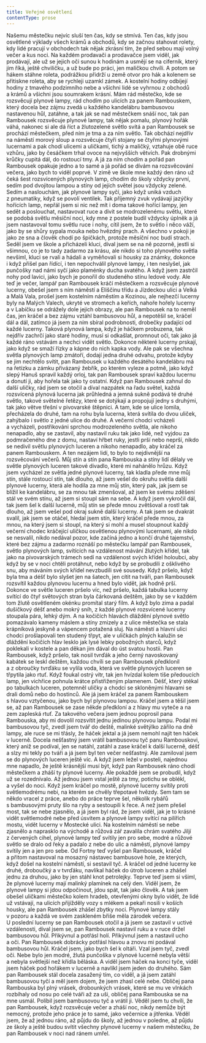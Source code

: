 ```yaml
---
title: Veřejné osvětlení
contentType: prose
---
```


<section>

Našemu městečku nejvíc sluší ten čas, kdy se stmívá. Ten čas, kdy jsou osvětlené výklady všech krámů a obchodů, kdy se začnou stahovat rolety, kdy lidé pracují v obchodech tak nějak zkrásní tím, že před sebou mají volný večer a kus noci. Na každém prodavači a prodavačce jsem viděl, jak prodávají, ale už se jejich oči sunou k hodinám a usmějí se na ciferník, který jim říká, ještě chviličku, a už bude po práci, jen maličkou chvíli. A potom se hákem stáhne roleta, podrážkou přidrží u země otvor pro hák a kolenem se přitiskne roleta, aby se rychleji uzamkl zámek. A kostelní hodiny odbíjejí hodiny z tmavého podzimního nebe a všichni lidé se vyhrnou z obchodů a krámů a všichni jsou soumrakem krásní. Mám rád městečko, kde se rozsvěcují plynové lampy, rád chodím po ulicích za panem Rambouskem, který docela bez zájmu zvedá u každého kandelábru bambusovou nastavenou hůl, zatáhne, a tak jak se nad městečkem snáší noc, tak pan Rambousek rozsvěcuje plynové lampy, tak nějak pomalu, plynový hořák váhá, nakonec si ale dá říct a žlutozelené světlo svítá a pan Rambousek se prochází městečkem, před ním je tma a za ním světlo. Tak obchází nejdřív na náměstí morový sloup a rozsvěcuje čtyři stojany se čtyřmi plynovými lucernami a pak chodí ulicemi a uličkami, tichý a maličký, vztahuje obě ruce vzhůru, jako by česáčkem trhal ovoce na nejvyšších větvích. Pak drobnými krůčky cupitá dál, do rostoucí tmy. A já za ním chodím a pořád pan Rambousek opakuje jedno a to samé a já pořád se dívám na rozsvěcování večera, jako bych to viděl poprvé. V zimě ve škole mne každý den ráno už čeká šest rozsvícených plynových lamp, chodím do školy vždycky první, sedím pod dvojitou lampou a stíny od jejích světel jsou vždycky zelené. Sedím a naslouchám, jak plynové lampy syčí, jako když uniká vzduch z pneumatiky, když se povolí ventilek. Tak příjemný zvuk vydávají jazýčky hořících lamp, nepřál jsem si nic než mít i doma takové hořící lampy, jen sedět a poslouchat, nastavovat ruce a divit se modrozelenému světlu, které se podobá světlu měsíční noci, kdy mne z postele budil vždycky úplněk a já jsem nastavoval tomu světlu ruce i nohy, cítil jsem, že to světlo i něco váží, jako by se shůry sypala mouka nebo hvězdný prach. A všechno v pokoji je jako ze sna a člověk chodí po špičkách, protože měsíční noc budí strach. Seděl jsem ve škole a přicházeli kluci, díval jsem se na ně pozorně, jestli si všimnou, co je to tady zadarmo za krásu, ale nikdo si toho plynového světla nevšiml, kluci se rvali a hádali a vyměňovali si housky za známky, dokonce i když přišel pan řídící, i ten nepochválil plynové lampy, i ten neslyšel, jak punčošky nad námi syčí jako plaménky ducha svatého. A když jsem zastrčil nohy pod lavici, jako bych je ponořil do studeného stínu ledové vody. Ale teď je večer, lampář pan Rambousek kráčí městečkem a rozsvěcuje plynové lucerny, obešel jsem s ním náměstí a Eliščinu třídu a Jízdeckou ulici a Velká a Malá Vala, prošel jsem kostelním náměstím a Kozinou, ale nejhezčí lucerny byly na Malých Valech, ukryté ve stromech a keřích, nahoře hořely lucerny a v Labíčku se odrážely dole jejich obrazy, ale pan Rambousek na to neměl čas, jen kráčel a bez zájmu vztáhl bambusovou hůl, a nepotěšil se, kráčel dál a dál, zatímco já jsem za ním sbíral podrobnosti, drobečky padající od každé lucerny. Taková plynová lampa, když je háčkem probuzena, tak nejdřív zachrčí jako staré hodiny, musí si odkašlat, promnout oči, tak jako já každé ráno vstávám a nechci vidět světlo. Dokonce některé lucerny prskají, jako když se smaží řízky a kápne do nich kapka vody. Ale pak se všechna světla plynových lamp zmátoří, dodají jedna druhé odvahu, protože kdyby se jim nechtělo svítit, pan Rambousek u každého desátého kandelábru má na řetízku a zámku přivázaný žebřík, po kterém vyleze a potmě, jako když slepý Hanuš spravil každý orloj, tak pan Rambousek spraví každou lucernu a donutí ji, aby hořela tak jako ty ostatní. Když pan Rambousek zahnul do další uličky, rád jsem se otočil a díval nazpátek na řadu světel, každá rozsvícená plynová lucerna jak průhledná a jemná sukně podává té druhé světlo, takové světelné řetězy, které se dotýkají a propojují jedny s druhými, tak jako větve třešní v pivovarské štěpnici. A tam, kde se ulice lomila, přecházela do druhé, tam na rohu byla lucerna, která svítila do dvou uliček, zahýbalo i světlo z jedné ulice do druhé. A večerní chodci vcházeli a vycházeli, postřikováni sprchou modrozeleného světla, ale nikoho nenapadlo, aby se zastavil, aby nastavil ruku tak jako lidé, než vyjdou za podmračeného dne z domu, nastaví hřbet ruky, jestli prší nebo neprší, nikdo se nedivil světlu plynových luceren a nikoho nenapadlo, aby kráčel za panem Rambouskem. A ten nezájem lidí, to bylo to nejdivnější na rozsvěcování večerů. Můj stín a stín pana Rambouska a stíny lidí dělaly ve světle plynových luceren takové divadlo, které mi nahánělo hrůzu. Když jsem vycházel ze světla jedné plynové lucerny, tak kladla přede mne můj stín, stále rostoucí stín, tak dlouho, až jsem vešel do okruhu světla další plynové lucerny, která ale hodila za mne můj stín, který pak, jak jsem se blížil ke kandelábru, se za mnou tak zmenšoval, až jsem ke svému zděšení stál ve svém stínu, až jsem si stoupl sám na sebe. A když jsem vykročil dál, tak jsem šel k další lucerně, můj stín se přede mnou zvětšoval a rostl tak dlouho, až jsem vešel pod okraj sukně další lucerny. A tak jsem se dvakrát svalil, jak jsem se otáčel, hledal jsem stín, který kráčel přede mnou, za mnou, na který jsem si stoupl, na který si mohl a musel stoupnout každý večerní chodec kráčející uličkou osvětlenou plynovými lucernami, ale nikdo se nesvalil, nikdo nedával pozor, kde začíná jedno a končí druhé tajemství, které bez zájmu a zadarmo roznáší po městečku lampář pan Rambousek, světlo plynových lamp, svítících na vzdálenost mávání žlutých křídel, tak jako na pivovarských trámech sedí na vzdálenost svých křídel holoubci, aby když by se v noci chtěli protáhnut, nebo když by se probudili z ošklivého snu, aby máváním svých křídel nevzbudili své sousedy. Když pršelo, když byla tma a déšť bylo slyšet jen na šatech, jen cítit na tváři, pan Rambousek rozsvítil každou plynovou lucernu a hned bylo vidět, jak hodně prší. Dokonce ve světle luceren pršelo víc, než pršelo, každá tabulka lucerny svítící do čtyř světových stran byla čárkovaná deštěm, jako by se v každém tom žlutě osvětleném okénku promítal starý film. A když bylo zima a padal dušičkový déšť anebo mokrý sníh, z každé plynové rozsvícené lucerny stoupala pára, lehký dým. A na kočičích hlavách dláždění plynové světlo pomazávalo kameny máslem a stíny zmizely a z ulice městečka se stala krápníková jeskyně a vápencem potažená sluj. Na náměstí a hlavní ulici chodci prošlapovali ten studený třpyt, ale v uličkách plných kalužin se dláždění kočičích hlav lesklo jak lysé lebky pobožných starců, když poklekali v kostele a pan děkan jim dával do úst svatou hostii. Pan Rambousek, když pršelo, tak nosil tvrďák a jeho černý navoskovaný kabátek se leskl deštěm, každou chvíli se pan Rambousek předklonil a z obroučky tvrďáku se vylila voda, která ve světle plynových luceren se třpytila jako rtuť. Když foukal ostrý vítr, tak jen hvízdal kolem tiše předoucích lamp, jen vichřice pohnula krátce přistřiženým plamenem. Déšť, který stékal po tabulkách luceren, potemněl uličky a chodci se skloněnými hlavami se drali domů nebo do hostinců. Ale já jsem kráčel za panem Rambouskem s hlavou vztyčenou, jako bych byl plynovou lampou. Kráčel jsem a těšil jsem se, až pan Rambousek se zase někde předkloní a z hlavy mu vyteče a na zem zapleská rtuť. Za takového večera jsem jednou poprosil pana Rambouska, aby mi dovolil rozsvítit jednu jedinou plynovou lampu. Podal mi bambusovou tyč, zvedl jsem tvář do deště, malinké světýlko zářilo na dně lampy, ale ruce se mi třásly, že háček jektal a já jsem nemohl najít ten háček v lucerně. Docela nešťastný jsem vrátil bambusovou tyč panu Rambouskovi, který aniž se podíval, jen se natáhl, zatáhl a zase kráčel k další lucerně, déšť a slzy mi tekly po tváři a já jsem byl ten večer nešťastný. Ale zamiloval jsem se do plynových luceren ještě víc. A když jsem ležel v posteli, najednou mne napadlo, že ještě krásnější musí být, když pan Rambousek ráno chodí městečkem a zháší ty plynové lucerny. Ale pokaždé jsem se probudil, když už se rozednívalo. Až jednou jsem vstal ještě za tmy, potichu se oblékl, a vyšel do noci. Když jsem kráčel po mostě, plynové lucerny svítily proti světlemodrému nebi, na kterém se chvěly třepotavé hvězdy. Sem tam se někdo vracel z práce, anebo do práce teprve šel, několik rybářů s bambusovými pruty šlo na ryby a sestoupili k řece. A než jsem přešel most, tak se nebe zjasnělo, a já jsem byl rád, že jsem viděl, jak je to krásné vidět světlemodré nebe před úsvitem a plynové lampy svítící na pilířích mostu, vidět lucerny v Mostecké ulici. Na kostelním náměstí se nebe zjasnělo a naprasklo na východě a růžová zář zavalila chrám svatého Jiljí z červených cihel, plynové lampy teď svítily jen pro sebe, modré a růžové světlo se dralo od řeky a padalo z nebe do ulic a náměstí, plynové lampy svítily jen a jen pro sebe. Od Fortny teď vyšel pan Rambousek, kráčel a přitom nastavoval na mosazný nástavec bambusové hole, ze kterých, když došel na kostelní náměstí, si sestavil tyč. A kráčel od jedné lucerny ke druhé, droboučký a v tvrďáku, navlíkal háček do útrob luceren a zhášel jednu za druhou, jako by jen stáhl knot petrolejky. Teprve teď jsem si všiml, že plynové lucerny mají malinký plamínek na celý den. Viděl jsem, že plynové lampy si jdou odpočinout, jdou spát, tak jako člověk. A tak jsem obešel uličkami městečko kolem hradeb, otevřenými okny bylo vidět, že lidé už vstávají, na ulicích přijížděly vozy s mlékem a pekaři nosili v koších housky, ale pan Rambousek zhášel zbytky noci. Plynové lampy stály v pozoru a každá ve svém zaskleném břiše měla zárodek večera. U poslední lucerny se pan Rambousek otočil a já jsem se zastavil v uctivé vzdálenosti, díval jsem se, pan Rambousek nastavil ruku a v ruce držel bambusovou hůl. Přikývnul a potřásl holí. Přikývnul jsem a nastavil ucho a oči. Pan Rambousek dobrácky potřásl hlavou a znovu mi podával bambusovou hůl. Kráčel jsem, jako bych šel k oltáři. Vzal jsem tyč, zvedl oči. Nebe bylo jen modré, žlutá punčoška v plynové lucerně nebyla větší a nebyla světlejší než křídla běláska. A viděl jsem háček na konci tyče, viděl jsem háček pod hořákem v lucerně a navlíkl jsem jeden do druhého. Sám pan Rambousek stál docela zasažený tím, co viděl, a já jsem zatáhl bambusovou tyčí a měl jsem dojem, že jsem zhasl celé nebe. Obličej pana Rambouska byl plný vrásek, drobounkých vrásek, které se mu ve vlnkách rozbíhaly od nosu po celé tváři až za uši, obličej pana Rambouska se na mne usmál. Políbil jsem bambusovou tyč a vrátil ji. Věděl jsem tu chvíli, že pan Rambousek, když rozsvěcuje večer a zháší noc, nikdy nemůže být nemocný, protože jeho práce je to samé, jako večernice a jitřenka. Věděl jsem, že až jednou ráno, až půjdu do školy, až jednou v poledne, až půjdu ze školy a ještě budou svítit všechny plynové lucerny v našem městečku, že pan Rambousek v noci nad ránem umřel.

</section>
